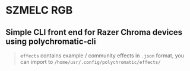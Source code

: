 # SZMELC RGB
## Simple CLI front end for Razer Chroma devices using polychromatic-cli
> `effects` contains example / community effects in `.json` format, you can import to `/home/usr/.config/polychromatic/effects/`
